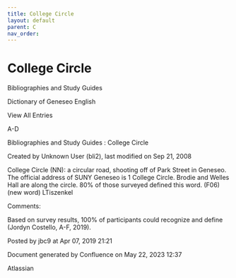 ```yaml
---
title: College Circle
layout: default
parent: C
nav_order:
---
```


# College Circle

Bibliographies and Study Guides

Dictionary of Geneseo English

View All Entries

A-D

Bibliographies and Study Guides : College Circle

Created by  Unknown User (bli2), last modified on Sep 21, 2008

College Circle (NN): a circular road, shooting off of Park Street in Geneseo. The official address of SUNY Geneseo is 1 College Circle. Brodie and Welles Hall are along the circle. 80% of those surveyed defined this word. (F06) (new word) LTiszenkel

Comments:

Based on survey results, 100% of participants could recognize and define (Jordyn Costello, A-F, 2019).

Posted by jbc9 at Apr 07, 2019 21:21

Document generated by Confluence on May 22, 2023 12:37

Atlassian
